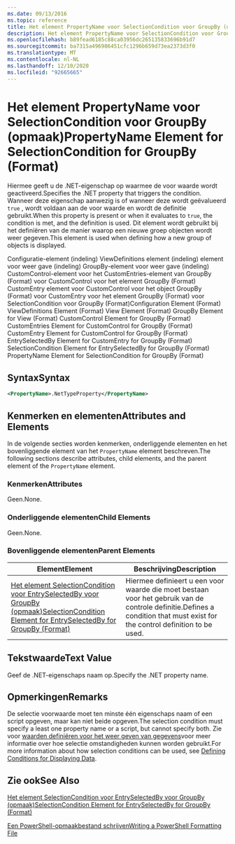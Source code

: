 ```yaml
---
ms.date: 09/13/2016
ms.topic: reference
title: Het element PropertyName voor SelectionCondition voor GroupBy (opmaak)
description: Het element PropertyName voor SelectionCondition voor GroupBy (opmaak)
ms.openlocfilehash: b89fead6185c88ca03956dc265135833696b91d7
ms.sourcegitcommit: ba7315a496986451cfc1296b659d73ea2373d3f0
ms.translationtype: MT
ms.contentlocale: nl-NL
ms.lasthandoff: 12/10/2020
ms.locfileid: "92665665"
---
```

# <a name="propertyname-element-for-selectioncondition-for-groupby-format"></a><span data-ttu-id="9189d-103">Het element PropertyName voor SelectionCondition voor GroupBy (opmaak)</span><span class="sxs-lookup"><span data-stu-id="9189d-103">PropertyName Element for SelectionCondition for GroupBy (Format)</span></span>

<span data-ttu-id="9189d-104">Hiermee geeft u de .NET-eigenschap op waarmee de voor waarde wordt geactiveerd.</span><span class="sxs-lookup"><span data-stu-id="9189d-104">Specifies the .NET property that triggers the condition.</span></span> <span data-ttu-id="9189d-105">Wanneer deze eigenschap aanwezig is of wanneer deze wordt geëvalueerd `true` , wordt voldaan aan de voor waarde en wordt de definitie gebruikt.</span><span class="sxs-lookup"><span data-stu-id="9189d-105">When this property is present or when it evaluates to `true`, the condition is met, and the definition is used.</span></span> <span data-ttu-id="9189d-106">Dit element wordt gebruikt bij het definiëren van de manier waarop een nieuwe groep objecten wordt weer gegeven.</span><span class="sxs-lookup"><span data-stu-id="9189d-106">This element is used when defining how a new group of objects is displayed.</span></span>

<span data-ttu-id="9189d-107">Configuratie-element (indeling) ViewDefinitions element (indeling) element voor weer gave (indeling) GroupBy-element voor weer gave (indeling) CustomControl-element voor het CustomEntries-element van GroupBy (Format) voor CustomControl voor het element GroupBy (Format) CustomEntry element voor CustomControl voor het object GroupBy (Format) voor CustomEntry voor het element GroupBy (Format) voor SelectionCondition voor GroupBy (Format)</span><span class="sxs-lookup"><span data-stu-id="9189d-107">Configuration Element (Format) ViewDefinitions Element (Format) View Element (Format) GroupBy Element for View (Format) CustomControl Element for GroupBy (Format) CustomEntries Element for CustomControl for GroupBy (Format) CustomEntry Element for CustomControl for GroupBy (Format) EntrySelectedBy Element for CustomEntry for GroupBy (Format) SelectionCondition Element for EntrySelectedBy for GroupBy (Format) PropertyName Element for SelectionCondition for GroupBy (Format)</span></span>

## <a name="syntax"></a><span data-ttu-id="9189d-108">Syntax</span><span class="sxs-lookup"><span data-stu-id="9189d-108">Syntax</span></span>

```xml
<PropertyName>.NetTypeProperty</PropertyName>
```

## <a name="attributes-and-elements"></a><span data-ttu-id="9189d-109">Kenmerken en elementen</span><span class="sxs-lookup"><span data-stu-id="9189d-109">Attributes and Elements</span></span>

<span data-ttu-id="9189d-110">In de volgende secties worden kenmerken, onderliggende elementen en het bovenliggende element van het `PropertyName` element beschreven.</span><span class="sxs-lookup"><span data-stu-id="9189d-110">The following sections describe attributes, child elements, and the parent element of the `PropertyName` element.</span></span>

### <a name="attributes"></a><span data-ttu-id="9189d-111">Kenmerken</span><span class="sxs-lookup"><span data-stu-id="9189d-111">Attributes</span></span>

<span data-ttu-id="9189d-112">Geen.</span><span class="sxs-lookup"><span data-stu-id="9189d-112">None.</span></span>

### <a name="child-elements"></a><span data-ttu-id="9189d-113">Onderliggende elementen</span><span class="sxs-lookup"><span data-stu-id="9189d-113">Child Elements</span></span>

<span data-ttu-id="9189d-114">Geen.</span><span class="sxs-lookup"><span data-stu-id="9189d-114">None.</span></span>

### <a name="parent-elements"></a><span data-ttu-id="9189d-115">Bovenliggende elementen</span><span class="sxs-lookup"><span data-stu-id="9189d-115">Parent Elements</span></span>

|<span data-ttu-id="9189d-116">Element</span><span class="sxs-lookup"><span data-stu-id="9189d-116">Element</span></span>|<span data-ttu-id="9189d-117">Beschrijving</span><span class="sxs-lookup"><span data-stu-id="9189d-117">Description</span></span>|
|-------------|-----------------|
|[<span data-ttu-id="9189d-118">Het element SelectionCondition voor EntrySelectedBy voor GroupBy (opmaak)</span><span class="sxs-lookup"><span data-stu-id="9189d-118">SelectionCondition Element for EntrySelectedBy for GroupBy (Format)</span></span>](./selectioncondition-element-for-entryselectedby-for-groupby-format.md)|<span data-ttu-id="9189d-119">Hiermee definieert u een voor waarde die moet bestaan voor het gebruik van de controle definitie.</span><span class="sxs-lookup"><span data-stu-id="9189d-119">Defines a condition that must exist for the control definition to be used.</span></span>|

## <a name="text-value"></a><span data-ttu-id="9189d-120">Tekstwaarde</span><span class="sxs-lookup"><span data-stu-id="9189d-120">Text Value</span></span>

<span data-ttu-id="9189d-121">Geef de .NET-eigenschaps naam op.</span><span class="sxs-lookup"><span data-stu-id="9189d-121">Specify the .NET property name.</span></span>

## <a name="remarks"></a><span data-ttu-id="9189d-122">Opmerkingen</span><span class="sxs-lookup"><span data-stu-id="9189d-122">Remarks</span></span>

<span data-ttu-id="9189d-123">De selectie voorwaarde moet ten minste één eigenschaps naam of een script opgeven, maar kan niet beide opgeven.</span><span class="sxs-lookup"><span data-stu-id="9189d-123">The selection condition must specify a least one property name or a script, but cannot specify both.</span></span> <span data-ttu-id="9189d-124">Zie voor [waarden definiëren voor het weer geven van gegevens](./defining-conditions-for-displaying-data.md)voor meer informatie over hoe selectie omstandigheden kunnen worden gebruikt.</span><span class="sxs-lookup"><span data-stu-id="9189d-124">For more information about how selection conditions can be used, see [Defining Conditions for Displaying Data](./defining-conditions-for-displaying-data.md).</span></span>

## <a name="see-also"></a><span data-ttu-id="9189d-125">Zie ook</span><span class="sxs-lookup"><span data-stu-id="9189d-125">See Also</span></span>

[<span data-ttu-id="9189d-126">Het element SelectionCondition voor EntrySelectedBy voor GroupBy (opmaak)</span><span class="sxs-lookup"><span data-stu-id="9189d-126">SelectionCondition Element for EntrySelectedBy for GroupBy (Format)</span></span>](./selectioncondition-element-for-entryselectedby-for-groupby-format.md)

[<span data-ttu-id="9189d-127">Een PowerShell-opmaakbestand schrijven</span><span class="sxs-lookup"><span data-stu-id="9189d-127">Writing a PowerShell Formatting File</span></span>](./writing-a-powershell-formatting-file.md)

